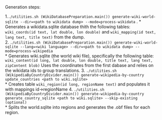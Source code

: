 Generation steps:

1.```./utilities.sh (WikiDatabasePreparation.main()) generate-wiki-world-sqlite --dir=<path to wikidata dump> --mode=process-wikidata``` . 
    * Generates a wikidata.sqlite database thith the following tables: ```wiki_coords(id text, lat double, lon double)``` and ```wiki_mapping(id text, lang text, title text)```
    from the dump.  
2. ```./utilities.sh (WikiDatabasePreparation.main()) generate-wiki-world-sqlite --lang=<wiki language> --dir=<path to wikidata dump> --mode=process-wikipedia```  
    * Generates wiki.sqlite (the world wiki file), specifically the following table: ```wiki_content(id long, lat double, lon double, title text, lang text, zipContent blob)``` Uses the coordinates from the first dabase and relies on the wikidata ids to group translations.
3. ```./utilities.sh (WikipediaByCountryDivider.main()) generate-wikipedia-by-country update_countries <path to wiki.sqlite>```  
    * Creates table ```wiki_region(id long, regionName text)``` and populates it with mappings id->regionName
4. ```./utilities.sh (WikipediaByCountryDivider.main()) generate-wikipedia-by-country generate_country_sqlite <path to wiki.sqlite> --skip-existing (optional)```  
    * Splits the world.sqlite into regions and generates the .obf files for each region.
